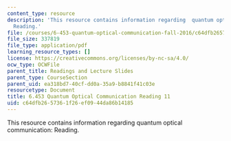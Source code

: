 ```yaml
---
content_type: resource
description: 'This resource contains information regarding  quantum optical communication:
  Reading.'
file: /courses/6-453-quantum-optical-communication-fall-2016/c64dfb2657361f26ef0944da86b14185_MIT6_453F16_Lect11_Notes.pdf
file_size: 337819
file_type: application/pdf
learning_resource_types: []
license: https://creativecommons.org/licenses/by-nc-sa/4.0/
ocw_type: OCWFile
parent_title: Readings and Lecture Slides
parent_type: CourseSection
parent_uid: ea318bd7-40cf-dd0a-35a9-b8841f41c03e
resourcetype: Document
title: 6.453 Quantum Optical Communication Reading 11
uid: c64dfb26-5736-1f26-ef09-44da86b14185
---
```

This resource contains information regarding  quantum optical communication: Reading.
